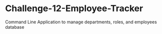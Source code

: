 # Challenge-12-Employee-Tracker
Command Line Application to manage departments, roles, and employees database
